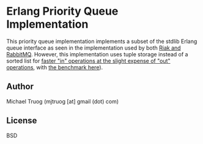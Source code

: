Erlang Priority Queue Implementation
====================================

This priority queue implementation implements a subset of the stdlib Erlang queue interface as seen in the implementation used by both [Riak and RabbitMQ](https://github.com/basho/riak_core/blob/master/src/priority_queue.erl).
However, this implementation uses tuple storage instead of a sorted list for
[faster "in" operations at the slight expense of "out" operations](http://okeuday.livejournal.com/19187.html), with [the benchmark here](http://github.com/okeuday/erlbench)).

Author
------

Michael Truog (mjtruog [at] gmail (dot) com)

License
-------

BSD
